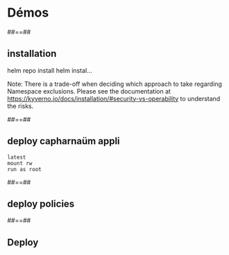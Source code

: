<!-- .slide: class="transition-bg-sfeir-1" -->
# Démos

##==##
<!-- .slide: class="transition-bg-sfeir-1" -->
## installation
helm repo install 
helm instal...

Note: There is a trade-off when deciding which approach to take regarding Namespace exclusions. Please see the documentation at https://kyverno.io/docs/installation/#security-vs-operability to understand the risks.

##==##
<!-- .slide: class="transition-bg-sfeir-1" -->
## deploy capharnaüm appli 
    latest
    mount rw
    run as root

##==##
<!-- .slide: class="transition-bg-sfeir-1" -->
## deploy policies

##==##
<!-- .slide: class="transition-bg-sfeir-1" -->
## Deploy

